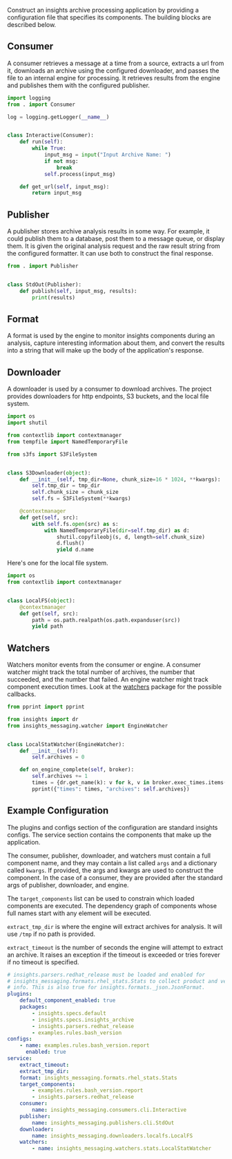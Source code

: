Construct an insights archive processing application by providing a
configuration file that specifies its components. The building blocks
are described below.

Consumer
--------
A consumer retrieves a message at a time from a source, extracts a url from it,
downloads an archive using the configured downloader, and passes the file to an
internal engine for processing.  It retrieves results from the engine and
publishes them with the configured publisher.
```python
import logging
from . import Consumer

log = logging.getLogger(__name__)


class Interactive(Consumer):
    def run(self):
        while True:
            input_msg = input("Input Archive Name: ")
            if not msg:
                break
            self.process(input_msg)

    def get_url(self, input_msg):
        return input_msg
```

Publisher
---------
A publisher stores archive analysis results in some way. For example, it could
publish them to a database, post them to a message queue, or display them. It is
given the original analysis request and the raw result string from the configured
formatter. It can use both to construct the final response.
```python
from . import Publisher


class StdOut(Publisher):
    def publish(self, input_msg, results):
        print(results)
```

Format
------
A format is used by the engine to monitor insights components during an analysis,
capture interesting information about them, and convert the results into a string
that will make up the body of the application's response.

Downloader
----------
A downloader is used by a consumer to download archives. The project provides
downloaders for http endpoints, S3 buckets, and the local file system.
```python
import os
import shutil

from contextlib import contextmanager
from tempfile import NamedTemporaryFile

from s3fs import S3FileSystem


class S3Downloader(object):
    def __init__(self, tmp_dir=None, chunk_size=16 * 1024, **kwargs):
        self.tmp_dir = tmp_dir
        self.chunk_size = chunk_size
        self.fs = S3FileSystem(**kwargs)

    @contextmanager
    def get(self, src):
        with self.fs.open(src) as s:
            with NamedTemporaryFile(dir=self.tmp_dir) as d:
                shutil.copyfileobj(s, d, length=self.chunk_size)
                d.flush()
                yield d.name
```

Here's one for the local file system.
```python
import os
from contextlib import contextmanager


class LocalFS(object):
    @contextmanager
    def get(self, src):
        path = os.path.realpath(os.path.expanduser(src))
        yield path
```

Watchers
--------
Watchers monitor events from the consumer or engine. A consumer watcher might track
the total number of archives, the number that succeeded, and the number that failed.
An engine watcher might track component execution times. Look at the [watchers](https://github.com/csams/insights-core-messaging/blob/master/insights_messaging/watchers/__init__.py)
package for the possible callbacks.
```python
from pprint import pprint

from insights import dr
from insights_messaging.watcher import EngineWatcher


class LocalStatWatcher(EngineWatcher):
    def __init__(self):
        self.archives = 0

    def on_engine_complete(self, broker):
        self.archives += 1
        times = {dr.get_name(k): v for k, v in broker.exec_times.items() if k in broker}
        pprint({"times": times, "archives": self.archives})
```

Example Configuration
---------------------
The plugins and configs section of the configuration are standard insights
configs. The service section contains the components that make up the
application.

The consumer, publisher, downloader, and watchers must contain a full component
name, and they may contain a list called `args` and a dictionary called
`kwargs`. If provided, the args and kwargs are used to construct the component.
In the case of a consumer, they are provided after the standard args of
publisher, downloader, and engine.

The `target_components` list can be used to constrain which loaded components
are executed. The dependency graph of components whose full names start with
any element will be executed.

`extract_tmp_dir` is where the engine will extract archives for analysis. It
will use `/tmp` if no path is provided.

`extract_timeout` is the number of seconds the engine will attempt to extract
an archive. It raises an exception if the timeout is exceeded or tries forever
if no timeout is specified.

```yaml
# insights.parsers.redhat_release must be loaded and enabled for 
# insights_messaging.formats.rhel_stats.Stats to collect product and version
# info. This is also true for insights.formats._json.JsonFormat.
plugins:
    default_component_enabled: true
    packages:
        - insights.specs.default
        - insights.specs.insights_archive
        - insights.parsers.redhat_release
        - examples.rules.bash_version
configs:
    - name: examples.rules.bash_version.report
      enabled: true
service:
    extract_timeout:
    extract_tmp_dir:
    format: insights_messaging.formats.rhel_stats.Stats
    target_components:
        - examples.rules.bash_version.report
        - insights.parsers.redhat_release
    consumer:
        name: insights_messaging.consumers.cli.Interactive
    publisher:
        name: insights_messaging.publishers.cli.StdOut
    downloader:
        name: insights_messaging.downloaders.localfs.LocalFS
    watchers:
        - name: insights_messaging.watchers.stats.LocalStatWatcher
```
